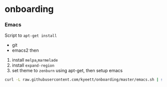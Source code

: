 # onboarding


### Emacs
Script to `apt-get install`
* git
* emacs2
then
1. install `melpa`,`marmelade`
2. install `expand-region`
3. set theme to `zenburn`
using apt-get, then setup emacs
```bash
curl -L raw.githubusercontent.com/kyeett/onboarding/master/emacs.sh | sh
```
